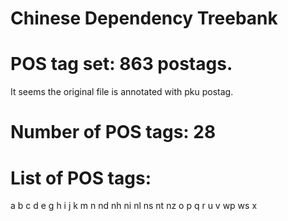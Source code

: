 Chinese Dependency Treebank
===========================

# POS tag set: 863 postags. 

It seems the original file is annotated with pku postag.

# Number of POS tags: 28

# List of POS tags:
a
b
c
d
e
g
h
i
j
k
m
n
nd
nh
ni
nl
ns
nt
nz
o
p
q
r
u
v
wp
ws
x
